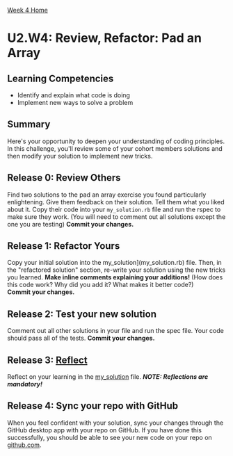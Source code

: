 [Week 4 Home](../../)

# U2.W4: Review, Refactor: Pad an Array

## Learning Competencies
- Identify and explain what code is doing
- Implement new ways to solve a problem

## Summary
Here's your opportunity to deepen your understanding of coding principles. In this challenge, you'll review some of your cohort members solutions and then modify your solution to implement new tricks. 

## Release 0: Review Others
Find two solutions to the pad an array exercise you found particularly enlightening. Give them feedback on their solution. Tell them what you liked about it. 
Copy their code into your `my_solution.rb` file and run the rspec to make sure they work. (You will need to comment out all solutions except the one you are testing)
**Commit your changes.**

## Release 1: Refactor Yours
Copy your initial solution into the my_solution](my_solution.rb) file. Then, in the "refactored solution" section, re-write your solution using the new tricks you learned. 
**Make inline comments explaining your additions!** (How does this code work?  Why did you add it? What makes it better code?)  
**Commit your changes.**

## Release 2: Test your new solution
Comment out all other solutions in your file and run the spec file. Your code should pass all of the tests. 
**Commit your changes.**

## Release 3: [Reflect]((../../../references/reflection_guidelines.md))
Reflect on your learning in the [my_solution](my_solution.rb) file. 
***NOTE: Reflections are mandatory!*** 

## Release 4: Sync your repo with GitHub
When you feel confident with your solution, sync your changes through the GitHub desktop app with your repo on GitHub. 
If you have done this successfully, you should be able to see your new code on your repo on [github.com](https://github.com).
